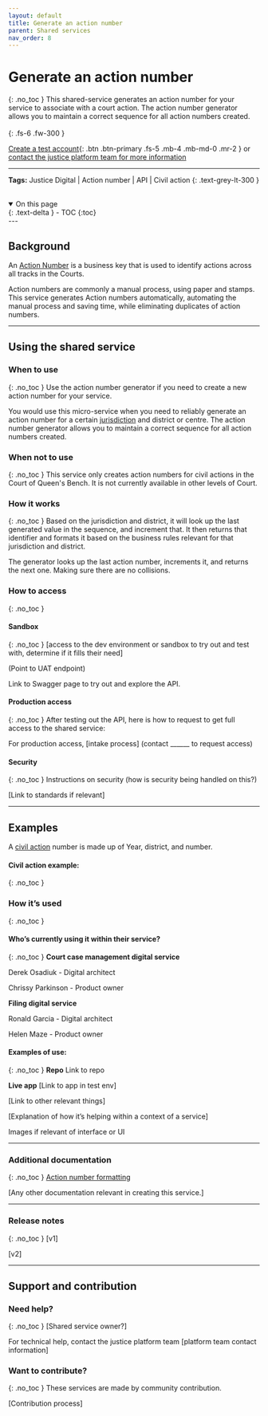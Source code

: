 ```yaml
---
layout: default
title: Generate an action number
parent: Shared services
nav_order: 8
---
```

# Generate an action number
{: .no_toc }
This shared-service generates an action number for your service to associate with a court action. The action number generator allows you to maintain a correct sequence for all action numbers created.
<br><br>
{: .fs-6 .fw-300 }


[Create a test account](){: .btn .btn-primary .fs-5 .mb-4 .mb-md-0 .mr-2 } or [contact the justice platform team for more information](#)

---
**Tags:** Justice Digital | Action number | API | Civil action
{: .text-grey-lt-300 }

<br>


<details open markdown="block">
  <summary>
    On this page
  </summary>
  {: .text-delta }
- TOC
{:toc}
</details>
---

## Background
An [Action Number](https://twjeffery.github.io/DIO-test-2/docs/glossary/#:~:text=Area-,Action%20number,-An%20Action%20Number) is a business key that is used to identify actions across all tracks in the Courts.

Action numbers are commonly a manual process, using paper and stamps. This service generates Action numbers automatically, automating the manual process and saving time, while eliminating duplicates of action numbers.

---

## Using the shared service

### When to use
{: .no_toc }
Use the action number generator if you need to create a new action number for your service.

You would use this micro-service when you need to reliably generate an action number for a certain [jurisdiction](https://twjeffery.github.io/DIO-test-2/docs/glossary/#:~:text=Justice-,Jurisdiction,-A%20jurisdiction%20is) and district or centre. The action number generator allows you to maintain a correct sequence for all action numbers created.

### When not to use
{: .no_toc }
This service only creates action numbers for civil actions in the Court of Queen's Bench. It is not currently available in other levels of Court.

### How it works
{: .no_toc }
Based on the jurisdiction and district, it will look up the last generated value in the sequence, and increment that. It then returns that identifier and formats it based on the business rules relevant for that jurisdiction and district.

The generator looks up the last action number, increments it, and returns the next one. Making sure there are no collisions.

### How to access
{: .no_toc }
#### Sandbox
{: .no_toc }
[access to the dev environment or sandbox to try out and test with, determine if it fills their need]

(Point to UAT endpoint)

Link to Swagger page to try out and explore the API.

#### Production access
{: .no_toc }
After testing out the API, here is how to request to get full access to the shared service:

For production access, [intake process] (contact ______ to request access)

#### Security
{: .no_toc }
Instructions on security (how is security being handled on this?)

[Link to standards if relevant]

---

## Examples
A [civil action](https://twjeffery.github.io/DIO-test-2/docs/glossary/#:~:text=Justice-,Civil%20action,-A%20civil%20action) number is made up of Year, district, and number.

#### Civil action example:
{: .no_toc }


### How it’s used
{: .no_toc }
#### Who’s currently using it within their service?
{: .no_toc }
**Court case management digital service**

Derek Osadiuk - Digital architect

Chrissy Parkinson - Product owner

**Filing digital service**

Ronald Garcia - Digital architect

Helen Maze - Product owner

#### Examples of use:
{: .no_toc }
**Repo**
Link to repo

**Live app**
[Link to app in test env]

[Link to other relevant things]

[Explanation of how it’s helping within a context of a service]

Images if relevant of interface or UI

---

### Additional documentation
{: .no_toc }
[Action number formatting](https://goa-dio.atlassian.net/wiki/spaces/QFR/pages/1486356612/Architecture+Artifacts#Action-Numbers)

[Any other documentation relevant in creating this service.]

---

### Release notes
{: .no_toc }
[v1]

[v2]

---

## Support and contribution

### Need help?
{: .no_toc }
[Shared service owner?]

For technical help, contact the justice platform team [platform team contact information]

### Want to contribute?
{: .no_toc }
These services are made by community contribution.

[Contribution process]

